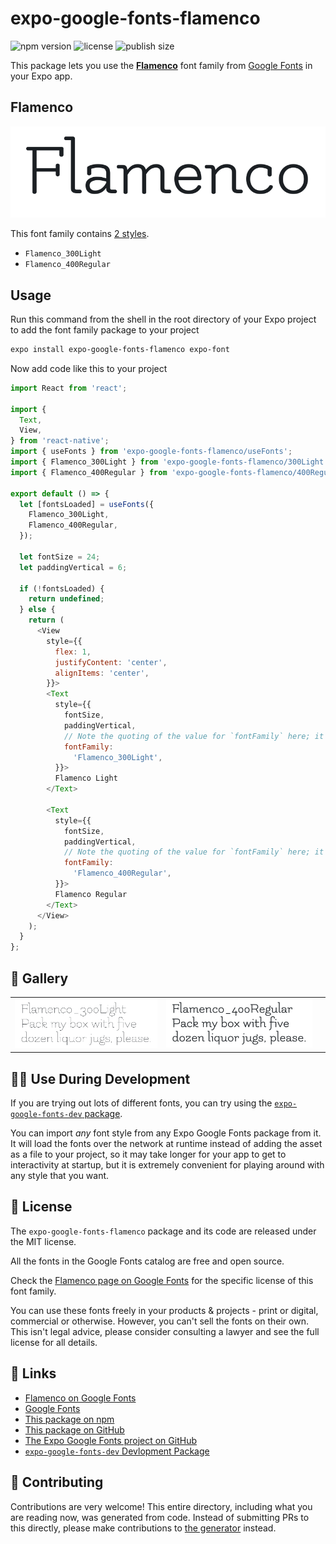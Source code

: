 # expo-google-fonts-flamenco

![npm version](https://flat.badgen.net/npm/v/expo-google-fonts-flamenco)
![license](https://flat.badgen.net/github/license/expo/google-fonts)
![publish size](https://flat.badgen.net/packagephobia/install/expo-google-fonts-flamenco)

This package lets you use the [**Flamenco**](https://fonts.google.com/specimen/Flamenco) font family from [Google Fonts](https://fonts.google.com/) in your Expo app.

## Flamenco

![Flamenco](./font-family.png)

This font family contains [2 styles](#-gallery).

- `Flamenco_300Light`
- `Flamenco_400Regular`

## Usage

Run this command from the shell in the root directory of your Expo project to add the font family package to your project
```sh
expo install expo-google-fonts-flamenco expo-font
```

Now add code like this to your project
```js
import React from 'react';

import {
  Text,
  View,
} from 'react-native';
import { useFonts } from 'expo-google-fonts-flamenco/useFonts';
import { Flamenco_300Light } from 'expo-google-fonts-flamenco/300Light';
import { Flamenco_400Regular } from 'expo-google-fonts-flamenco/400Regular';

export default () => {
  let [fontsLoaded] = useFonts({
    Flamenco_300Light,
    Flamenco_400Regular,
  });

  let fontSize = 24;
  let paddingVertical = 6;

  if (!fontsLoaded) {
    return undefined;
  } else {
    return (
      <View
        style={{
          flex: 1,
          justifyContent: 'center',
          alignItems: 'center',
        }}>
        <Text
          style={{
            fontSize,
            paddingVertical,
            // Note the quoting of the value for `fontFamily` here; it expects a string!
            fontFamily:
              'Flamenco_300Light',
          }}>
          Flamenco Light
        </Text>

        <Text
          style={{
            fontSize,
            paddingVertical,
            // Note the quoting of the value for `fontFamily` here; it expects a string!
            fontFamily:
              'Flamenco_400Regular',
          }}>
          Flamenco Regular
        </Text>
      </View>
    );
  }
};

```

## 🔡 Gallery


||||
|-|-|-|
|![Flamenco_300Light](.//300Light/Flamenco_300Light.ttf.png)|![Flamenco_400Regular](.//400Regular/Flamenco_400Regular.ttf.png)|||


## 👩‍💻 Use During Development

If you are trying out lots of different fonts, you can try using the [`expo-google-fonts-dev` package](https://github.com/freeboub/google-fonts/tree/master/font-packages/dev#readme).

You can import *any* font style from any Expo Google Fonts package from it. It will load the fonts
over the network at runtime instead of adding the asset as a file to your project, so it may take longer
for your app to get to interactivity at startup, but it is extremely convenient
for playing around with any style that you want.

## 📖 License

The `expo-google-fonts-flamenco` package and its code are released under the MIT license.

All the fonts in the Google Fonts catalog are free and open source.

Check the [Flamenco page on Google Fonts](https://fonts.google.com/specimen/Flamenco) for the specific license of this font family.

You can use these fonts freely in your products & projects - print or digital, commercial or otherwise. However, you can't sell the fonts on their own. This isn't legal advice, please consider consulting a lawyer and see the full license for all details.

## 🔗 Links

- [Flamenco on Google Fonts](https://fonts.google.com/specimen/Flamenco)
- [Google Fonts](https://fonts.google.com/)
- [This package on npm](https://www.npmjs.com/package/expo-google-fonts-flamenco)
- [This package on GitHub](https://github.com/freeboub/google-fonts/tree/master/font-packages/flamenco)
- [The Expo Google Fonts project on GitHub](https://github.com/freeboub/google-fonts)
- [`expo-google-fonts-dev` Devlopment Package](https://github.com/freeboub/google-fonts/tree/master/font-packages/dev)

## 🤝 Contributing

Contributions are very welcome! This entire directory, including what you are reading now, was generated from code. Instead of submitting PRs to this directly, please make contributions to [the generator](https://github.com/freeboub/google-fonts/tree/master/packages/generator) instead.
